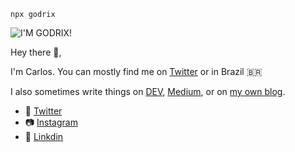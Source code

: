 ```shell
npx godrix
```
![I'M GODRIX!](https://i.imgur.com/mQtHx4F.gif)


Hey there 👋,	


I'm Carlos. You can mostly find me on [Twitter](https://twitter.com/godrizilla) or in Brazil 🇧🇷	

I also sometimes write things on [DEV](https://dev.to/godrix), [Medium](https://medium.com/@godrix), or on [my own blog](https://godrix.github.io).


- 💬 [Twitter](https://twitter.com/godrizilla)
- 📷 [Instagram](instagram.com/godrizilla)	
- 💼 [Linkdin](https://www.linkedin.com/in/carlosgodri/)
